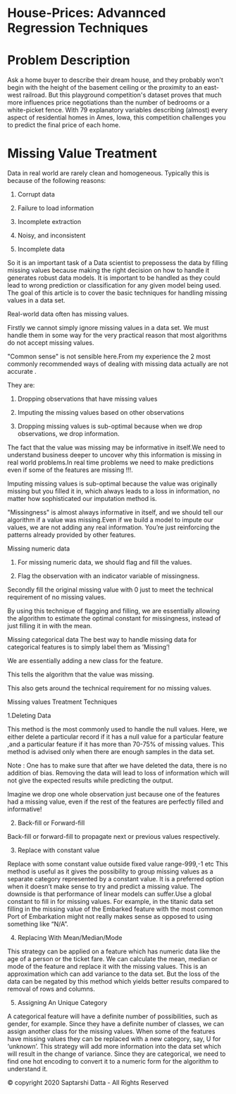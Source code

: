 # House-Prices: Advannced Regression Techniques

# Problem Description


Ask a home buyer to describe their dream house, and they probably won't begin with the height of the basement ceiling or the proximity to an east-west railroad. But this playground competition's dataset proves that much more influences price negotiations than the number of bedrooms or a white-picket fence.
With 79 explanatory variables describing (almost) every aspect of residential homes in Ames, Iowa, this competition challenges you to predict the final price of each home.


# Missing Value Treatment
Data in real world are rarely clean and homogeneous. Typically this is because of the following reasons:

1. Corrupt data

2. Failure to load information

3. Incomplete extraction

4. Noisy, and inconsistent

5. Incomplete data

So it is an important task of a Data scientist to prepossess the data by filling missing values because making the right decision on how to handle it generates robust data models. It is important to be handled as they could lead to wrong prediction or classification for any given model being used. The goal of this article is to cover the basic techniques for handling missing values in a data set.

Real-world data often has missing values.

Firstly we cannot simply ignore missing values in a data set. We must handle them in some way for the very practical reason that most algorithms do not accept missing values.

"Common sense" is not sensible here.From my experience the 2 most commonly recommended ways of dealing with missing data actually are not accurate .

They are:

1. Dropping observations that have missing values

2. Imputing the missing values based on other observations

3. Dropping missing values is sub-optimal because when we drop observations, we drop information.

The fact that the value was missing may be informative in itself.We need to understand business deeper to uncover why this information is missing in real world problems.In real time problems we need to make predictions even if some of the features are missing !!!.

Imputing missing values is sub-optimal because the value was originally missing but you filled it in, which always leads to a loss in information, no matter how sophisticated our imputation method is.

"Missingness" is almost always informative in itself, and we should tell our algorithm if a value was missing.Even if we build a model to impute our values, we are not adding any real information. You’re just reinforcing the patterns already provided by other features.

Missing numeric data
1. For missing numeric data, we should flag and fill the values.

2. Flag the observation with an indicator variable of missingness.

Secondly fill the original missing value with 0 just to meet the technical requirement of no missing values.

By using this technique of flagging and filling, we are essentially allowing the algorithm to estimate the optimal constant for missingness, instead of just filling it in with the mean.

Missing categorical data
The best way to handle missing data for categorical features is to simply label them as ’Missing’!

We are essentially adding a new class for the feature.

This tells the algorithm that the value was missing.

This also gets around the technical requirement for no missing values.

Missing values Treatment Techniques

1.Deleting Data

This method is the most commonly used to handle the null values. Here, we either delete a particular record if it has a null value for a particular feature ,and a particular feature if it has more than 70-75% of missing values. This method is advised only when there are enough samples in the data set.

Note : One has to make sure that after we have deleted the data, there is no addition of bias. Removing the data will lead to loss of information which will not give the expected results while predicting the output.

Imagine we drop one whole observation just because one of the features had a missing value, even if the rest of the features are perfectly filled and informative!

2. Back-fill or Forward-fill

Back-fill or forward-fill to propagate next or previous values respectively.

3. Replace with constant value

Replace with some constant value outside fixed value range-999,-1 etc This method is useful as it gives the possibility to group missing values as a separate category represented by a constant value. It is a preferred option when it doesn’t make sense to try and predict a missing value. The downside is that performance of linear models can suffer.Use a global constant to fill in for missing values. For example, in the titanic data set filling in the missing value of the Embarked feature with the most common Port of Embarkation might not really makes sense as opposed to using something like “N/A”.

4. Replacing With Mean/Median/Mode

This strategy can be applied on a feature which has numeric data like the age of a person or the ticket fare. We can calculate the mean, median or mode of the feature and replace it with the missing values. This is an approximation which can add variance to the data set. But the loss of the data can be negated by this method which yields better results compared to removal of rows and columns.

5. Assigning An Unique Category

A categorical feature will have a definite number of possibilities, such as gender, for example. Since they have a definite number of classes, we can assign another class for the missing values. When some of the features have missing values they can be replaced with a new category, say, U for ‘unknown’. This strategy will add more information into the data set which will result in the change of variance. Since they are categorical, we need to find one hot encoding to convert it to a numeric form for the algorithm to understand it.







© copyright 2020 Saptarshi Datta - All Rights Reserved
